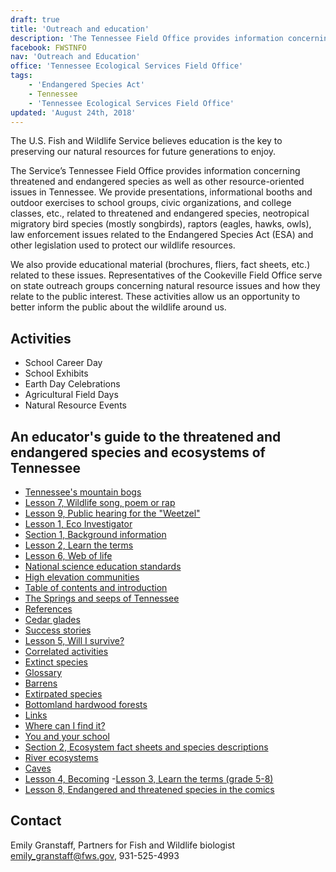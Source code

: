 ```yaml
---
draft: true
title: 'Outreach and education'
description: 'The Tennessee Field Office provides information concerning threatened and endangered species as well as other resource-oriented issues in Tennessee. We provide presentations, informational booths and outdoor exercises to school groups, civic organizations, and college classes, etc.'
facebook: FWSTNFO
nav: 'Outreach and Education'
office: 'Tennessee Ecological Services Field Office'
tags:
    - 'Endangered Species Act'
    - Tennessee
    - 'Tennessee Ecological Services Field Office'
updated: 'August 24th, 2018'
---
```


The U.S. Fish and Wildlife Service believes education is the key to preserving our natural resources for future generations to enjoy.

The Service’s Tennessee Field Office provides information concerning threatened and endangered species as well as other resource-oriented issues in Tennessee.  We provide presentations, informational booths and outdoor exercises to school groups, civic organizations, and college classes, etc.,  related to threatened and endangered species, neotropical migratory bird species (mostly songbirds), raptors (eagles, hawks, owls), law enforcement issues related to the Endangered Species Act (ESA) and other legislation used to protect our wildlife resources.

We also provide educational material (brochures, fliers, fact sheets, etc.) related to these issues. Representatives of the Cookeville Field Office serve on state outreach groups concerning natural resource issues and how they relate to the public interest.  These activities allow us an opportunity to better inform the public about the wildlife around us.

## Activities

- School Career Day
- School Exhibits
- Earth Day Celebrations
- Agricultural Field Days
- Natural Resource Events

## An educator's guide to the threatened and endangered species and ecosystems of Tennessee

- [Tennessee's mountain bogs](/pdf/workbook/educators-guide-to-the-threatened-and-endangered-species-and-ecosystems-of-tennessee-mountain-bogs.pdf)
- [Lesson 7, Wildlife song, poem or rap](/pdf/workbook/educators-guide-to-the-threatened-and-endangered-species-and-ecosystems-of-tennessee-wildlife-song.pdf)
- [Lesson 9, Public hearing for the "Weetzel"](/pdf/workbook/educators-guide-to-the-threatened-and-endangered-species-and-ecosystems-of-tennessee-public-hearing.pdf)
- [Lesson 1, Eco Investigator](/pdf/workbook/educators-guide-to-the-threatened-and-endangered-species-and-ecosystems-of-tennessee-eco-investigator.pdf)
- [Section 1, Background information](/pdf/workbook/educators-guide-to-the-threatened-and-endangered-species-and-ecosystems-of-tennessee-background-info.pdf)
- [Lesson 2, Learn the terms](/pdf/workbook/educators-guide-to-the-threatened-and-endangered-species-and-ecosystems-of-tennessee-learn-the-terms.pdf)
- [Lesson 6, Web of life](/pdf/workbook/educators-guide-to-the-threatened-and-endangered-species-and-ecosystems-of-tennessee-web-of-life.pdf)
- [National science education standards](/pdf/workbook/educators-guide-to-the-threatened-and-endangered-species-and-ecosystems-of-tennessee-science-standards.pdf)
- [High elevation communities](/pdf/workbook/educators-guide-to-the-threatened-and-endangered-species-and-ecosystems-of-tennessee-high-elevation-communities.pdf)
- [Table of contents and introduction](/pdf/workbook/educators-guide-to-the-threatened-and-endangered-species-and-ecosystems-of-tennessee-toc-introduction.pdf)
- [The Springs and seeps of Tennessee](/pdf/workbook/educators-guide-to-the-threatened-and-endangered-species-and-ecosystems-of-tennessee-springs-and-seeps.pdf)
- [References](/pdf/workbook/educators-guide-to-the-threatened-and-endangered-species-and-ecosystems-of-tennessee-references.pdf)
- [Cedar glades](/pdf/workbook/educators-guide-to-the-threatened-and-endangered-species-and-ecosystems-of-tennessee-cedar-glades.pdf)
- [Success stories](/pdf/workbook/educators-guide-to-the-threatened-and-endangered-species-and-ecosystems-of-tennessee-success-stories.pdf)
- [Lesson 5, Will I survive?](/pdf/workbook/educators-guide-to-the-threatened-and-endangered-species-and-ecosystems-of-tennessee-will-i-survive.pdf)
- [Correlated activities](/pdf/workbook/educators-guide-to-the-threatened-and-endangered-species-and-ecosystems-of-tennessee-correlated-activities.pdf)
- [Extinct species](/pdf/workbook/educators-guide-to-the-threatened-and-endangered-species-and-ecosystems-of-tennessee-extinct-species.pdf)
- [Glossary](/pdf/workbook/educators-guide-to-the-threatened-and-endangered-species-and-ecosystems-of-tennessee-glossary.pdf)
- [Barrens](/pdf/workbook/educators-guide-to-the-threatened-and-endangered-species-and-ecosystems-of-tennessee-barrens.pdf)
- [Extirpated species](/pdf/workbook/educators-guide-to-the-threatened-and-endangered-species-and-ecosystems-of-tennessee-extirpated-species.pdf)
- [Bottomland hardwood forests](/pdf/workbook/educators-guide-to-the-threatened-and-endangered-species-and-ecosystems-of-tennessee-bottomland-hardwoods.pdf)
- [Links](/pdf/workbook/educators-guide-to-the-threatened-and-endangered-species-and-ecosystems-of-tennessee-links.pdf)
- [Where can I find it?](/pdf/workbook/educators-guide-to-the-threatened-and-endangered-species-and-ecosystems-of-tennessee-where-can-i-find-it.pdf)
- [You and your school](/pdf/workbook/educators-guide-to-the-threatened-and-endangered-species-and-ecosystems-of-tennessee-you-and-your-school.pdf)
- [Section 2, Ecosystem fact sheets and species descriptions](/pdf/workbook/educators-guide-to-the-threatened-and-endangered-species-and-ecosystems-of-tennessee-ecosystems-and-species.pdf)
- [River ecosystems](/pdf/workbook/educators-guide-to-the-threatened-and-endangered-species-and-ecosystems-of-tennessee-river-ecosystems.pdf)
- [Caves](/pdf/workbook/educators-guide-to-the-threatened-and-endangered-species-and-ecosystems-of-tennessee-caves.pdf)
- [Lesson 4, Becoming](/pdf/workbook/educators-guide-to-the-threatened-and-endangered-species-and-ecosystems-of-tennessee-becoming.pdf)
-[Lesson 3, Learn the terms (grade 5-8)](/pdf/workbook/educators-guide-to-the-threatened-and-endangered-species-and-ecosystems-of-tennessee-learn-the-terms-5-8.pdf)
- [Lesson 8, Endangered and threatened species in the comics](/pdf/workbook/educators-guide-to-the-threatened-and-endangered-species-and-ecosystems-of-tennessee-species-in-the-comics.pdf)

## Contact

Emily Granstaff, Partners for Fish and Wildlife biologist  
[emily_granstaff@fws.gov](mailto:emily_granstaff@fws.gov), 931-525-4993
